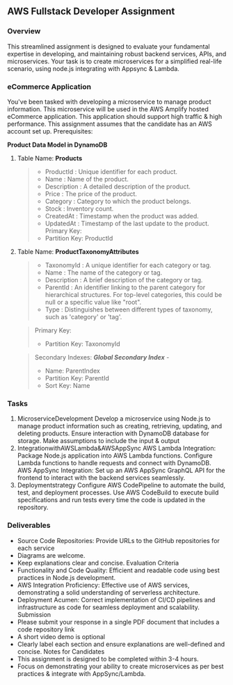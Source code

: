 ## AWS Fullstack Developer Assignment

### Overview

This streamlined assignment is designed to evaluate your fundamental expertise in developing, and maintaining robust backend services, APIs, and microservices. Your task is to create microservices for a simplified real-life scenario, using node.js integrating with Appsync & Lambda.

### eCommerce Application

You've been tasked with developing a microservice to manage product information. This microservice will be used in the AWS Amplify hosted eCommerce application. This application should support high traffic & high performance.
This assignment assumes that the candidate has an AWS account set up. Prerequisites:

**Product Data Model in DynamoDB**

1. Table Name: **Products**

   > - ProductId : Unique identifier for each product.
   > - Name : Name of the product.
   > - Description : A detailed description of the product.
   > - Price : The price of the product.
   > - Category : Category to which the product belongs.
   > - Stock : Inventory count.
   > - CreatedAt : Timestamp when the product was added.
   > - UpdatedAt : Timestamp of the last update to the product.
   >   Primary Key:
   > - Partition Key: ProductId

2. Table Name: **ProductTaxonomyAttributes**

   > - TaxonomyId : A unique identifier for each category or tag.
   > - Name : The name of the category or tag.
   > - Description : A brief description of the category or tag.
   > - ParentId : An identifier linking to the parent category for hierarchical structures.
   >   For top-level categories, this could be null or a specific value like "root".
   > - Type : Distinguishes between different types of taxonomy, such as 'category' or
   >   'tag'.

   > Primary Key:
   >
   > - Partition Key: TaxonomyId

   > Secondary Indexes:
   > **_Global Secondary Index_** -
   >
   > - Name: ParentIndex
   > - Partition Key: ParentId
   > - Sort Key: Name

### Tasks

1. MicroserviceDevelopment
   Develop a microservice using Node.js to manage product information such as creating, retrieving, updating, and deleting products. Ensure interaction with DynamoDB database for storage. Make assumptions to include the input & output
2. IntegrationwithAWSLambda&AWSAppSync
   AWS Lambda Integration: Package Node.js application into AWS Lambda functions. Configure Lambda functions to handle requests and connect with DynamoDB.
   AWS AppSync Integration: Set up an AWS AppSync GraphQL API for the frontend to interact with the backend services seamlessly.
3. Deploymentstrategy
   Configure AWS CodePipeline to automate the build, test, and deployment processes. Use AWS CodeBuild to execute build specifications and run tests every time the code is updated in the repository.

### Deliverables

- Source Code Repositories: Provide URLs to the GitHub repositories for each service
- Diagrams are welcome.
- Keep explanations clear and concise.
  Evaluation Criteria
- Functionality and Code Quality: Efficient and readable code using best practices in Node.js development.
- AWS Integration Proficiency: Effective use of AWS services, demonstrating a solid understanding of serverless architecture.
- Deployment Acumen: Correct implementation of CI/CD pipelines and infrastructure as code for seamless deployment and scalability.
  Submission
- Please submit your response in a single PDF document that includes a code repository link
- A short video demo is optional
- Clearly label each section and ensure explanations are well-defined and concise.
  Notes for Candidates
- This assignment is designed to be completed within 3-4 hours.
- Focus on demonstrating your ability to create microservices as per best practices
  & integrate with AppSync/Lambda.
